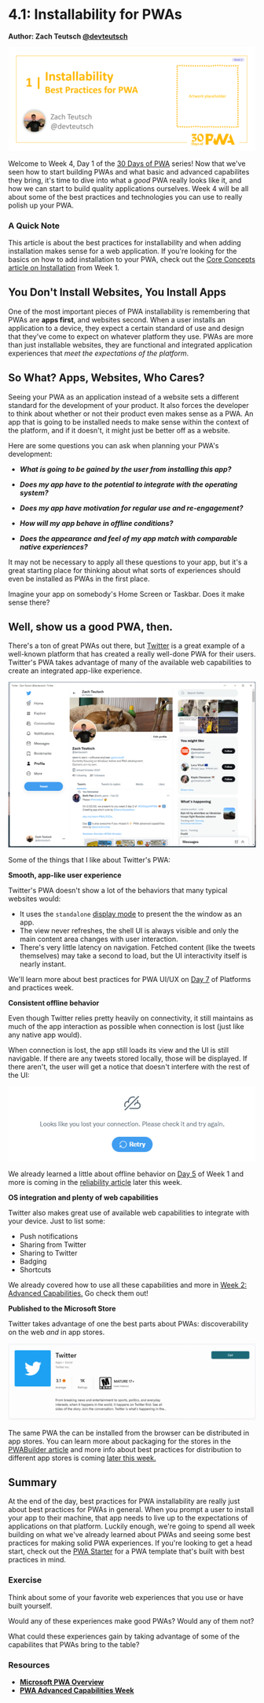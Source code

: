 # 4.1: Installability for PWAs

**Author: Zach Teutsch [@devteutsch](https://twitter.com/devteutsch)**

![Placeholder Banner Only. Replace when final assets ready.](_media/day1.png)

Welcome to Week 4, Day 1 of the [30 Days of PWA](https://aka.ms/learn-pwa/30Days-blog) series! Now that we've seen how to start building PWAs and what basic and advanced capabilites they bring, it's time to dive into what a _good_ PWA really looks like it, and how we can start to build quality applications ourselves. Week 4 will be all about some of the best practices and technologies you can use to really polish up your PWA.

### A Quick Note
This article is about the best practices for installability and when adding installation makes sense for a web application. If you're looking for the basics on how to add installation to your PWA, check out the [Core Concepts article on Installation]() from Week 1.

## You Don't Install Websites, You Install Apps

One of the most important pieces of PWA installability is remembering that PWAs are **apps first**, and websites second. When a user installs an application to a device, they expect a certain standard of use and design that they've come to expect on whatever platform they use. PWAs are more than just installable websites, they are functional and integrated application experiences that _meet the expectations of the platform_.



## So What? Apps, Websites, Who Cares?

Seeing your PWA as an application instead of a website sets a different standard for the development of your product. It also forces the developer to think about whether or not their product even makes sense as a PWA. An app that is going to be installed needs to make sense within the context of the platform, and if it doesn't, it might just be better off as a website.

Here are some questions you can ask when planning your PWA's development:


* _**What is going to be gained by the user from installing this app?**_
 
* _**Does my app have to the potential to integrate with the operating system?**_

* _**Does my app have motivation for regular use and re-engagement?**_

* _**How will my app behave in offline conditions?**_

* _**Does the appearance and feel of my app match with comparable native experiences?**_


It may not be necessary to apply all these questions to your app, but it's a great starting place for thinking about what sorts of experiences should even be installed as PWAs in the first place. 

Imagine your app on somebody's Home Screen or Taskbar. Does it make sense there?

## Well, show us a good PWA, then.

There's a ton of great PWAs out there, but [Twitter](https://www.microsoft.com/store/productId/9WZDNCRFJ140) is a great example of a well-known platform that has created a really well-done PWA for their users. Twitter's PWA takes advantage of many of the available web capabilities to create an integrated app-like experience. 

![](_media/twitter-pwa.png)


Some of the things that I like about Twitter's PWA:

**Smooth, app-like user experience**

Twitter's PWA doesn't show a lot of the behaviors that many typical websites would:
* It uses the `standalone` [display mode]() to present the the window as an app. 
* The view never refreshes, the shell UI is always visible and only the main content area changes with user interaction. 
* There's very little latency on navigation. Fetched content (like the tweets themselves) may take a second to load, but the UI interactivity itself is nearly instant.

We'll learn more about best practices for PWA UI/UX on [Day 7]() of Platforms and practices week.

**Consistent offline behavior**

Even though Twitter relies pretty heavily on connectivity, it still maintains as much of the app interaction as possible when connection is lost (just like any native app would).

When connection is lost, the app still loads its view and the UI is still navigable. If there are any tweets stored locally, those will be displayed. If there aren't, the user will get a notice that doesn't interfere with the rest of the UI:

![](_media/twitter-offline.png#test)

We already learned a little about offline behavior on [Day 5](https://microsoft.github.io/win-student-devs/#/30DaysOfPWA/core-concepts/05) of Week 1 and more is coming in the [reliability article]() later this week.

**OS integration and plenty of web capabilities**

Twitter also makes great use of available web capabilities to integrate with your device. Just to list some:

* Push notifications
* Sharing from Twitter
* Sharing to Twitter
* Badging
* Shortcuts

We already covered how to use all these capabilities and more in [Week 2: Advanced Capabilities.]() Go check them out!

**Published to the Microsoft Store**

Twitter takes advantage of one the best parts about PWAs: discoverability on the web _and_ in app stores.

![Twitter in the Microsoft Store](_media/twitter-in-store.png)

The same PWA the can be installed from the browser can be distributed in app stores. You can learn more about packaging for the stores in the [PWABuilder article](link) and more info about best practices for distribution to different app stores is coming [later this week.]()


## Summary


At the end of the day, best practices for PWA installability are really just about best practices for PWAs in general. When you prompt a user to install your app to their machine, that app needs to live up to the expectations of applications on that platform. Luckily enough, we're going to spend all week building on what we've already learned about PWAs and seeing some best practices for making solid PWA experiences. If you're looking to get a head start, check out the [PWA Starter]() for a PWA template that's built with best practices in mind.

### **Exercise**

Think about some of your favorite web experiences that you use or have built yourself. 

Would any of these experiences make good PWAs? Would any of them not? 

What could these experiences gain by taking advantage of some of the capabilites that PWAs bring to the table?

### **Resources**

* **[Microsoft PWA Overview](https://docs.microsoft.com/en-us/microsoft-edge/progressive-web-apps-chromium/)**
* **[PWA Advanced Capabilities Week]()**
  



